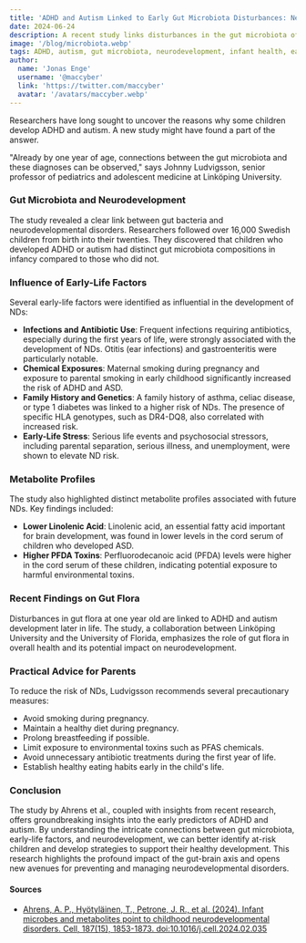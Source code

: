 ```yaml
---
title: 'ADHD and Autism Linked to Early Gut Microbiota Disturbances: New Insights' 
date: 2024-06-24
description: A recent study links disturbances in the gut microbiota of infants to the development of ADHD and autism later in life, highlighting the potential impact of gut health on neurodevelopment.
image: '/blog/microbiota.webp'
tags: ADHD, autism, gut microbiota, neurodevelopment, infant health, early-life factors, infections, antibiotic use, chemical exposures, family history, genetics, prenatal stress, linolenic acid, PFDA toxins, gut-brain axis, early intervention, Linköping University, University of Florida, Johnny Ludvigsson, child development, preventive measures
author:
  name: 'Jonas Enge'
  username: '@maccyber'
  link: 'https://twitter.com/maccyber'
  avatar: '/avatars/maccyber.webp'
---
```


Researchers have long sought to uncover the reasons why some children develop ADHD and autism. A new study might have found a part of the answer.

"Already by one year of age, connections between the gut microbiota and these diagnoses can be observed," says Johnny Ludvigsson, senior professor of pediatrics and adolescent medicine at Linköping University.

### Gut Microbiota and Neurodevelopment

The study revealed a clear link between gut bacteria and neurodevelopmental disorders. Researchers followed over 16,000 Swedish children from birth into their twenties. They discovered that children who developed ADHD or autism had distinct gut microbiota compositions in infancy compared to those who did not.

### Influence of Early-Life Factors

Several early-life factors were identified as influential in the development of NDs:

- **Infections and Antibiotic Use**: Frequent infections requiring antibiotics, especially during the first years of life, were strongly associated with the development of NDs. Otitis (ear infections) and gastroenteritis were particularly notable.
- **Chemical Exposures**: Maternal smoking during pregnancy and exposure to parental smoking in early childhood significantly increased the risk of ADHD and ASD.
- **Family History and Genetics**: A family history of asthma, celiac disease, or type 1 diabetes was linked to a higher risk of NDs. The presence of specific HLA genotypes, such as DR4-DQ8, also correlated with increased risk.
- **Early-Life Stress**: Serious life events and psychosocial stressors, including parental separation, serious illness, and unemployment, were shown to elevate ND risk.

### Metabolite Profiles

The study also highlighted distinct metabolite profiles associated with future NDs. Key findings included:

- **Lower Linolenic Acid**: Linolenic acid, an essential fatty acid important for brain development, was found in lower levels in the cord serum of children who developed ASD.
- **Higher PFDA Toxins**: Perfluorodecanoic acid (PFDA) levels were higher in the cord serum of these children, indicating potential exposure to harmful environmental toxins.

### Recent Findings on Gut Flora

Disturbances in gut flora at one year old are linked to ADHD and autism development later in life. The study, a collaboration between Linköping University and the University of Florida, emphasizes the role of gut flora in overall health and its potential impact on neurodevelopment.

### Practical Advice for Parents

To reduce the risk of NDs, Ludvigsson recommends several precautionary measures:

- Avoid smoking during pregnancy.
- Maintain a healthy diet during pregnancy.
- Prolong breastfeeding if possible.
- Limit exposure to environmental toxins such as PFAS chemicals.
- Avoid unnecessary antibiotic treatments during the first year of life.
- Establish healthy eating habits early in the child's life.

### Conclusion

The study by Ahrens et al., coupled with insights from recent research, offers groundbreaking insights into the early predictors of ADHD and autism. By understanding the intricate connections between gut microbiota, early-life factors, and neurodevelopment, we can better identify at-risk children and develop strategies to support their healthy development. This research highlights the profound impact of the gut-brain axis and opens new avenues for preventing and managing neurodevelopmental disorders.

#### **Sources**

- [Ahrens, A. P., Hyötyläinen, T., Petrone, J. R., et al. (2024). Infant microbes and metabolites point to childhood neurodevelopmental disorders. Cell, 187(15), 1853-1873. doi:10.1016/j.cell.2024.02.035](https://doi.org/10.1016/j.cell.2024.02.035)

